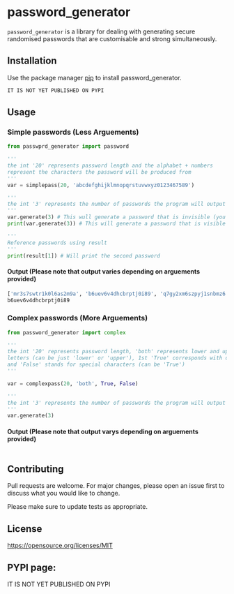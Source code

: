 # password_generator

```password_generator``` is a library for dealing with generating secure randomised passwords that are customisable and strong simultaneously.

## Installation

Use the package manager [pip]() to install password_generator.

```bash
IT IS NOT YET PUBLISHED ON PYPI
```

## Usage
### Simple passwords (Less Arguements)
```python
from passwprd_generator import password

'''
the int '20' represents password length and the alphabet + numbers
represent the characters the password will be produced from
'''
var = simplepass(20, 'abcdefghijklmnopqrstuvwxyz0123467589')

'''
the int '3' represents the number of passwords the program will output
'''
var.generate(3) # This wull generate a password that is invisible (you cant see it as an output)
print(var.generate(3)) # This will generate a password that is visible (as part of a list)

'''
Reference passwords using result
'''
print(result[1]) # Will print the second password
```

#### Output (Please note that output varies depending on arguements provided)

```python
['mr3s7swtr1k0l6as2m9a', 'b6uev6v4dhcbrptj0i89', 'q7gy2xm6szpyj1snbmz6']
b6uev6v4dhcbrptj0i89
```

### Complex passwords (More Arguements)

```python
from password_generator import complex

'''
the int '20' represents password length, 'both' represents lower and uppercase
letters (can be just 'lower' or 'upper'), 1st 'True' corresponds with digits (can be 'False')
and 'False' stands for special characters (can be 'True')
'''

var = complexpass(20, 'both', True, False)

'''
the int '3' represents the number of passwords the program will output
'''
var.generate(3)

```

#### Output (Please note that output varys depending on arguements provided)

```python

```


## Contributing
Pull requests are welcome. For major changes, please open an issue first to discuss what you would like to change.

Please make sure to update tests as appropriate.

## License
https://opensource.org/licenses/MIT

## PYPI page:
IT IS NOT YET PUBLISHED ON PYPI
